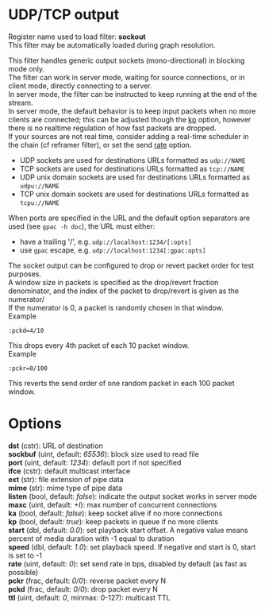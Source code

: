 <!-- automatically generated - do not edit, patch gpac/applications/gpac/gpac.c -->

# UDP/TCP output  
  
Register name used to load filter: __sockout__  
This filter may be automatically loaded during graph resolution.  
  
This filter handles generic output sockets (mono-directional) in blocking mode only.  
The filter can work in server mode, waiting for source connections, or in client mode, directly connecting to a server.  
In server mode, the filter can be instructed to keep running at the end of the stream.  
In server mode, the default behavior is to keep input packets when no more clients are connected; this can be adjusted though the [kp](#kp) option, however there is no realtime regulation of how fast packets are dropped.  
If your sources are not real time, consider adding a real-time scheduler in the chain (cf reframer filter), or set the send [rate](#rate) option.  
  

- UDP sockets are used for destinations URLs formatted as `udp://NAME`  
- TCP sockets are used for destinations URLs formatted as `tcp://NAME`  
- UDP unix domain sockets are used for destinations URLs formatted as `udpu://NAME`  
- TCP unix domain sockets are used for destinations URLs formatted as `tcpu://NAME`  

  
When ports are specified in the URL and the default option separators are used (see `gpac -h doc`), the URL must either:  

- have a trailing '/', e.g. `udp://localhost:1234/[:opts]`  
- use `gpac` escape, e.g. `udp://localhost:1234[:gpac:opts]`  

  
The socket output can be configured to drop or revert packet order for test purposes.  
A window size in packets is specified as the drop/revert fraction denominator, and the index of the packet to drop/revert is given as the numerator/  
If the numerator is 0, a packet is randomly chosen in that window.  
Example
```
:pckd=4/10
```  
This drops every 4th packet of each 10 packet window.  
Example
```
:pckr=0/100
```  
This reverts the send order of one random packet in each 100 packet window.  
  

# Options    
  
<a id="dst">__dst__</a> (cstr): URL of destination  
<a id="sockbuf">__sockbuf__</a> (uint, default: _65536_): block size used to read file  
<a id="port">__port__</a> (uint, default: _1234_): default port if not specified  
<a id="ifce">__ifce__</a> (cstr): default multicast interface  
<a id="ext">__ext__</a> (str): file extension of pipe data  
<a id="mime">__mime__</a> (str): mime type of pipe data  
<a id="listen">__listen__</a> (bool, default: _false_): indicate the output socket works in server mode  
<a id="maxc">__maxc__</a> (uint, default: _+I_): max number of concurrent connections  
<a id="ka">__ka__</a> (bool, default: _false_): keep socket alive if no more connections  
<a id="kp">__kp__</a> (bool, default: _true_): keep packets in queue if no more clients  
<a id="start">__start__</a> (dbl, default: _0.0_): set playback start offset. A negative value means percent of media duration with -1 equal to duration  
<a id="speed">__speed__</a> (dbl, default: _1.0_): set playback speed. If negative and start is 0, start is set to -1  
<a id="rate">__rate__</a> (uint, default: _0_): set send rate in bps, disabled by default (as fast as possible)  
<a id="pckr">__pckr__</a> (frac, default: _0/0_): reverse packet every N  
<a id="pckd">__pckd__</a> (frac, default: _0/0_): drop packet every N  
<a id="ttl">__ttl__</a> (uint, default: _0_, minmax: 0-127): multicast TTL  
  
